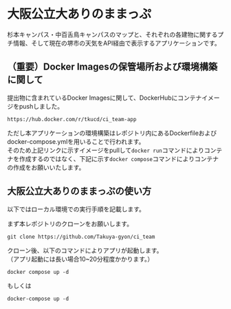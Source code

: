 # 大阪公立大ありのままっぷ
杉本キャンパス・中百舌鳥キャンパスのマップと、それぞれの各建物に関するプチ情報、そして現在の堺市の天気をAPI経由で表示するアプリケーションです。

## （重要）Docker Imagesの保管場所および環境構築に関して
提出物に含まれているDocker Imagesに関して、DockerHubにコンテナイメージをpushしました。
```
https://hub.docker.com/r/tkucd/ci_team-app
```
ただし本アプリケーションの環境構築はレポジトリ内にあるDockerfileおよびdocker-compose.ymlを用いることで行われます。<br>
そのため上記リンクに示すイメージをpullして`docker run`コマンドによりコンテナを作成するのではなく、下記に示す`docker compose`コマンドによりコンテナの作成をお願いいたします。

## 大阪公立大ありのままっぷの使い方
以下ではローカル環境での実行手順を記載します。

まず本レポジトリのクローンをお願いします。
```
git clone https://github.com/Takuya-gyon/ci_team
```

クローン後、以下のコマンドによりアプリが起動します。<br>
（アプリ起動には長い場合10~20分程度かかります。）
```
docker compose up -d
```
もしくは
```
docker-compose up -d
```

